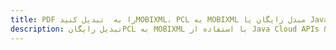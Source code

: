 ---title: PDF را به  تبدیل کنیدMOBIXML، PCL به MOBIXML مبدل رایگان یا Java SDKdescription: تبدیل رایگانPCL به MOBIXML با استفاده از Java Cloud APIs & SDK همچنین اسناد PDF را در Cloud ایجاد، ویرایش و رندر کنید.---